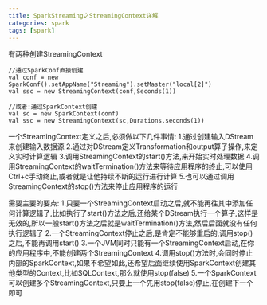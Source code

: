 ```yaml
---
title: SparkStreaming之StreamingContext详解
categories: spark  
tags: [spark]
---
```




有两种创建StreamingContext

```
//通过SparkConf直接创建
val conf = new SparkConf().setAppName("Streaming").setMaster("local[2]")
val ssc = new StreamingContext(conf,Seconds(1))

//或者:通过SparkContext创建
val sc = new SparkContext(conf)
val ssc = new StreamingContext(sc,Durations.seconds(1))

```


一个StreamingContext定义之后,必须做以下几件事情:
1.通过创建输入DStream来创建输入数据源
2.通过对DStream定义Transformation和output算子操作,来定义实时计算逻辑
3.调用StreamingContext的start()方法,来开始实时处理数据
4.调用StreamingContext的waitTermination()方法来等待应用程序的终止,可以使用	Ctrl+c手动终止,或者就是让他持续不断的运行进行计算
5.也可以通过调用StreamingContext的stop()方法来停止应用程序的运行

需要主要的要点:
1.只要一个StreamingContext启动之后,就不能再往其中添加任何计算逻辑了,比如执行了start()方法之后,还给某个DStream执行一个算子,这样是无效的,所以一般start()方法之后就是waitTermination()方法,然后后面就没有任何执行逻辑了
2.一个StreamingContext停止之后,是肯定不能够重启的,调用stop()之后,不能再调用start()
3.一个JVM同时只能有一个StreamingContext启动,在你的应用程序中,不能创建两个StreamingContext
4.调用stop()方法时,会同时停止内部的SparkContext,如果不希望如此,还希望后面继续使用SparkContext创建其他类型的Context,比如SQLContext,那么就使用stop(false)
5.一个SparkContext可以创建多个StreamingContext,只要上一个先用stop(false)停止,在创建下一个即可

